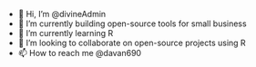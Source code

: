 - 👋 Hi, I’m @divineAdmin
- 👀 I’m currently building open-source tools for small business
- 🌱 I’m currently learning R
- 💞️ I’m looking to collaborate on open-source projects using R
- 📫 How to reach me @davan690

<!---
divineAdmin/divineAdmin is a ✨ special ✨ repository because its `README.md` (this file) appears on your GitHub profile.
You can click the Preview link to take a look at your changes.
--->
